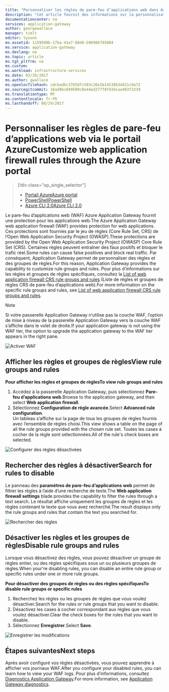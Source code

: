 ```yaml
---
title: "Personnaliser les règles de pare-feu d’applications web dans Azure Application Gateway - Portail Azure | Microsoft Docs"
description: "Cet article fournit des informations sur la personnalisation des règles de pare-feu d’applications web dans Application Gateway avec le portail Azure."
documentationcenter: na
services: application-gateway
author: georgewallace
manager: timlt
editor: tysonn
ms.assetid: 1159500b-17ba-41e7-88d6-b96986795084
ms.service: application-gateway
ms.devlang: na
ms.topic: article
ms.tgt_pltfrm: na
ms.custom: 
ms.workload: infrastructure-services
ms.date: 03/28/2017
ms.author: gwallace
ms.openlocfilehash: cdcbadbc3765dfc583c26e1b1453863d421c9a72
ms.sourcegitcommit: 18ad9bc049589c8e44ed277f8f43dcaa483f3339
ms.translationtype: MT
ms.contentlocale: fr-FR
ms.lasthandoff: 08/29/2017
---
```

# <a name="customize-web-application-firewall-rules-through-the-azure-portal"></a><span data-ttu-id="e627f-103">Personnaliser les règles de pare-feu d’applications web via le portail Azure</span><span class="sxs-lookup"><span data-stu-id="e627f-103">Customize web application firewall rules through the Azure portal</span></span>

> [!div class="op_single_selector"]
> * [<span data-ttu-id="e627f-104">Portail Azure</span><span class="sxs-lookup"><span data-stu-id="e627f-104">Azure portal</span></span>](application-gateway-customize-waf-rules-portal.md)
> * [<span data-ttu-id="e627f-105">PowerShell</span><span class="sxs-lookup"><span data-stu-id="e627f-105">PowerShell</span></span>](application-gateway-customize-waf-rules-powershell.md)
> * [<span data-ttu-id="e627f-106">Azure CLI 2.0</span><span class="sxs-lookup"><span data-stu-id="e627f-106">Azure CLI 2.0</span></span>](application-gateway-customize-waf-rules-cli.md)

<span data-ttu-id="e627f-107">Le pare-feu d’applications web (WAF) Azure Application Gateway fournit une protection pour les applications web.</span><span class="sxs-lookup"><span data-stu-id="e627f-107">The Azure Application Gateway web application firewall (WAF) provides protection for web applications.</span></span> <span data-ttu-id="e627f-108">Ces protections sont fournies par le jeu de règles (Core Rule Set, CRS) de l’Open Web Application Security Project (OWASP).</span><span class="sxs-lookup"><span data-stu-id="e627f-108">These protections are provided by the Open Web Application Security Project (OWASP) Core Rule Set (CRS).</span></span> <span data-ttu-id="e627f-109">Certaines règles peuvent entraîner des faux positifs et bloquer le trafic réel.</span><span class="sxs-lookup"><span data-stu-id="e627f-109">Some rules can cause false positives and block real traffic.</span></span> <span data-ttu-id="e627f-110">Par conséquent, Application Gateway permet de personnaliser des règles et des groupes de règles.</span><span class="sxs-lookup"><span data-stu-id="e627f-110">For this reason, Application Gateway provides the capability to customize rule groups and rules.</span></span> <span data-ttu-id="e627f-111">Pour plus d’informations sur les règles et groupes de règles spécifiques, consultez la [List of web application firewall CRS rule groups and rules](application-gateway-crs-rulegroups-rules.md) (Liste de règles et groupes de règles CRS de pare-feu d’applications web).</span><span class="sxs-lookup"><span data-stu-id="e627f-111">For more information on the specific rule groups and rules, see [List of web application firewall CRS rule groups and rules](application-gateway-crs-rulegroups-rules.md).</span></span>

>[!NOTE]
> <span data-ttu-id="e627f-112">Si votre passerelle Application Gateway n’utilise pas la couche WAF, l’option de mise à niveau de la passerelle Application Gateway vers la couche WAF s’affiche dans le volet de droite.</span><span class="sxs-lookup"><span data-stu-id="e627f-112">If your application gateway is not using the WAF tier, the option to upgrade the application gateway to the WAF tier appears in the right pane.</span></span> 

![Activer WAF][fig1]

## <a name="view-rule-groups-and-rules"></a><span data-ttu-id="e627f-114">Afficher les règles et groupes de règles</span><span class="sxs-lookup"><span data-stu-id="e627f-114">View rule groups and rules</span></span>

<span data-ttu-id="e627f-115">**Pour afficher les règles et groupes de règles**</span><span class="sxs-lookup"><span data-stu-id="e627f-115">**To view rule groups and rules**</span></span>
   1. <span data-ttu-id="e627f-116">Accédez à la passerelle Application Gateway, puis sélectionnez **Pare-feu d’applications web**.</span><span class="sxs-lookup"><span data-stu-id="e627f-116">Browse to the application gateway, and then select **Web application firewall**.</span></span>  
   2. <span data-ttu-id="e627f-117">Sélectionnez **Configuration de règle avancée**.</span><span class="sxs-lookup"><span data-stu-id="e627f-117">Select **Advanced rule configuration**.</span></span>  
   <span data-ttu-id="e627f-118">Un tableau s’affiche sur la page de tous les groupes de règles fournis avec l’ensemble de règles choisi.</span><span class="sxs-lookup"><span data-stu-id="e627f-118">This view shows a table on the page of all the rule groups provided with the chosen rule set.</span></span> <span data-ttu-id="e627f-119">Toutes les cases à cocher de la règle sont sélectionnées.</span><span class="sxs-lookup"><span data-stu-id="e627f-119">All of the rule's check boxes are selected.</span></span>

![Configurer des règles désactivées][1]

## <a name="search-for-rules-to-disable"></a><span data-ttu-id="e627f-121">Rechercher des règles à désactiver</span><span class="sxs-lookup"><span data-stu-id="e627f-121">Search for rules to disable</span></span>

<span data-ttu-id="e627f-122">Le panneau des **paramètres de pare-feu d’applications web** permet de filtrer les règles à l’aide d’une recherche de texte.</span><span class="sxs-lookup"><span data-stu-id="e627f-122">The **Web application firewall settings** blade provides the capability to filter the rules through a text search.</span></span> <span data-ttu-id="e627f-123">Le résultat affiche uniquement les groupes de règles et les règles contenant le texte que vous avez recherché.</span><span class="sxs-lookup"><span data-stu-id="e627f-123">The result displays only the rule groups and rules that contain the text you searched for.</span></span>

![Rechercher des règles][2]

## <a name="disable-rule-groups-and-rules"></a><span data-ttu-id="e627f-125">Désactiver les règles et les groupes de règles</span><span class="sxs-lookup"><span data-stu-id="e627f-125">Disable rule groups and rules</span></span>

<span data-ttu-id="e627f-126">Lorsque vous désactivez des règles, vous pouvez désactiver un groupe de règles entier, ou des règles spécifiques sous un ou plusieurs groupes de règles.</span><span class="sxs-lookup"><span data-stu-id="e627f-126">When your're disabling rules, you can disable an entire rule group or specific rules under one or more rule groups.</span></span> 

<span data-ttu-id="e627f-127">**Pour désactiver des groupes de règles ou des règles spécifiques**</span><span class="sxs-lookup"><span data-stu-id="e627f-127">**To disable rule groups or specific rules**</span></span>

   1. <span data-ttu-id="e627f-128">Recherchez les règles ou les groupes de règles que vous voulez désactiver.</span><span class="sxs-lookup"><span data-stu-id="e627f-128">Search for the rules or rule groups that you want to disable.</span></span>
   2. <span data-ttu-id="e627f-129">Désactivez les cases à cocher correspondant aux règles que vous voulez désactiver.</span><span class="sxs-lookup"><span data-stu-id="e627f-129">Clear the check boxes for the rules that you want to disable.</span></span> 
   2. <span data-ttu-id="e627f-130">Sélectionnez **Enregistrer**.</span><span class="sxs-lookup"><span data-stu-id="e627f-130">Select **Save**.</span></span> 

![Enregistrer les modifications][3]

## <a name="next-steps"></a><span data-ttu-id="e627f-132">Étapes suivantes</span><span class="sxs-lookup"><span data-stu-id="e627f-132">Next steps</span></span>

<span data-ttu-id="e627f-133">Après avoir configuré vos règles désactivées, vous pouvez apprendre à afficher vos journaux WAF.</span><span class="sxs-lookup"><span data-stu-id="e627f-133">After you configure your disabled rules, you can learn how to view your WAF logs.</span></span> <span data-ttu-id="e627f-134">Pour plus d’informations, consultez [Diagnostics Application Gateway](application-gateway-diagnostics.md#diagnostic-logging).</span><span class="sxs-lookup"><span data-stu-id="e627f-134">For more information, see [Application Gateway diagnostics](application-gateway-diagnostics.md#diagnostic-logging).</span></span>

[fig1]: ./media/application-gateway-customize-waf-rules-portal/1.png
[1]: ./media/application-gateway-customize-waf-rules-portal/figure1.png
[2]: ./media/application-gateway-customize-waf-rules-portal/figure2.png
[3]: ./media/application-gateway-customize-waf-rules-portal/figure3.png
